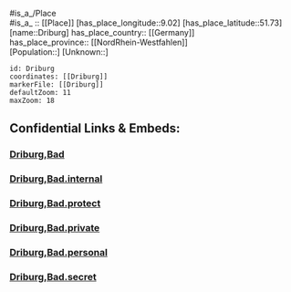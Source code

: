 ﻿---
location: [51.73,9.02] 
mapzoom: [7,12] 
mapmarker: city 
type: City
tags:
- geo/City


SpocWebEntityId: 29883
isDeleted: false
confidential: public

---
#is_a_/Place  
#is_a_ :: [[Place]] 
[has_place_longitude::9.02] 
[has_place_latitude::51.73] 
[name::Driburg] 
has_place_country:: [[Germany]]  
has_place_province:: [[NordRhein-Westfahlen]]  
[Population::] 
[Unknown::] 


```leaflet
id: Driburg
coordinates: [[Driburg]] 
markerFile: [[Driburg]] 
defaultZoom: 11 
maxZoom: 18
```


## Confidential Links & Embeds: 

### [Driburg,Bad](/_public/Earth/Continent/Europe/Europe~Central/Germany/Germany~West/Nord_Rhein-Westfalen/counties~NW/Höxter/cities~Höxter/Driburg,Bad/Driburg,Bad.md) 

### [Driburg,Bad.internal](/_internal/Earth/Continent/Europe/Europe~Central/Germany/Germany~West/Nord_Rhein-Westfalen/counties~NW/Höxter/cities~Höxter/Driburg,Bad/Driburg,Bad.internal.md) 

### [Driburg,Bad.protect](/_protect/Earth/Continent/Europe/Europe~Central/Germany/Germany~West/Nord_Rhein-Westfalen/counties~NW/Höxter/cities~Höxter/Driburg,Bad/Driburg,Bad.protect.md) 

### [Driburg,Bad.private](/_private/Earth/Continent/Europe/Europe~Central/Germany/Germany~West/Nord_Rhein-Westfalen/counties~NW/Höxter/cities~Höxter/Driburg,Bad/Driburg,Bad.private.md) 

### [Driburg,Bad.personal](/_personal/Earth/Continent/Europe/Europe~Central/Germany/Germany~West/Nord_Rhein-Westfalen/counties~NW/Höxter/cities~Höxter/Driburg,Bad/Driburg,Bad.personal.md) 

### [Driburg,Bad.secret](/_secret/Earth/Continent/Europe/Europe~Central/Germany/Germany~West/Nord_Rhein-Westfalen/counties~NW/Höxter/cities~Höxter/Driburg,Bad/Driburg,Bad.secret.md) 
